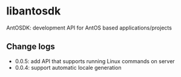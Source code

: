 # libantosdk
AntOSDK: development API for AntOS based applications/projects

## Change logs
- 0.0.5: add API that supports running Linux commands on server
- 0.0.4: support automatic locale generation